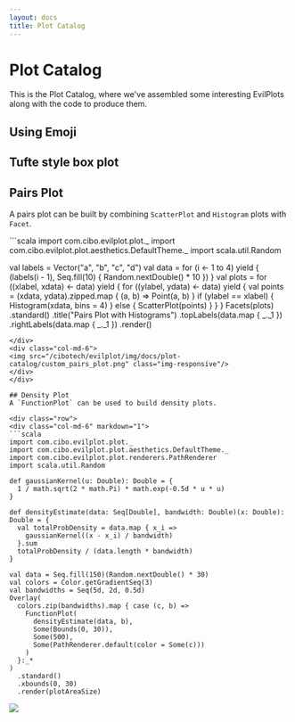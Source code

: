 ```yaml
---
layout: docs
title: Plot Catalog
---
```

# Plot Catalog

This is the Plot Catalog, where we've assembled some interesting EvilPlots along with the code to produce them.

## Using Emoji

## Tufte style box plot
<!-- Inspired by Edward Tufte's _The Visual Display of Quantitative Information_. We define a custom `BoxRenderer`:
```scala
def tufteLikeBoxRenderer(implicit theme: Theme) = new BoxRenderer {
	def render(plot: Plot, extent: Extent, summary: BoxPlotSummaryStatistics): Drawable = {
		import summary._
		val scale = extent.height / (upperWhisker - lowerWhisker)
		// heights
		val topWhisker = upperWhisker - upperQuantile
		val bottomWhisker = lowerQuantile - lowerWhisker
		val upperToMiddle = upperQuantile - middleQuantile
		val middleToLower = middleQuantile - lowerQuantile
		val strokeWidth = theme.elements.strokeWidth

		Align.center(
		  Line(scale * topWhisker, strokeWidth).rotated(90),
		  Disc.centered(theme.elements.pointSize)
		  	.padTop(scale * upperToMiddle)
		  	.padBottom(scale * middleToLower),
		  Line(scale * bottomWhisker, strokeWidth).rotated(90)
		).reduce(_ above _)
		 .colored(theme.colors.path)
	}
}
```

Then call `BoxPlot`: 
<div class="row">
<div class="col-md-6" markdown="1">
```scala
import com.cibo.evilplot.plot._
import com.cibo.evilplot.plot.aesthetics.DefaultTheme._

val data: Seq[Seq[Double]] = // 
BoxPlot(data, boxRenderer = Some(tufteLikeBoxRenderer))
	.frame()
```
</div>
<div class="col-md-6">
<img src="/cibotech/evilplot/img/docs/plot-catalog/tufte_box_plot.png" class="img-responsive"/>
</div>
</div>
 -->
## Pairs Plot
A pairs plot can be built by combining `ScatterPlot` and `Histogram` plots with `Facet`.

<div class="row">
<div class="col-md-6" markdown="1">
```scala
import com.cibo.evilplot.plot._
import com.cibo.evilplot.plot.aesthetics.DefaultTheme._
import scala.util.Random

val labels = Vector("a", "b", "c", "d")
val data = for (i <- 1 to 4) yield {
  (labels(i - 1), Seq.fill(10) { Random.nextDouble() * 10 })
}
val plots = for ((xlabel, xdata) <- data) yield {
  for ((ylabel, ydata) <- data) yield {
    val points = (xdata, ydata).zipped.map { (a, b) => Point(a, b) }
    if (ylabel == xlabel) {
      Histogram(xdata, bins = 4)
    } else {
      ScatterPlot(points)
    }
  }
}
Facets(plots)
  .standard()
  .title("Pairs Plot with Histograms")
  .topLabels(data.map { _._1 })
  .rightLabels(data.map { _._1 })
  .render()
```
</div>
<div class="col-md-6">
<img src="/cibotech/evilplot/img/docs/plot-catalog/custom_pairs_plot.png" class="img-responsive"/>
</div>
</div>

## Density Plot
A `FunctionPlot` can be used to build density plots.

<div class="row">
<div class="col-md-6" markdown="1">
```scala
import com.cibo.evilplot.plot._
import com.cibo.evilplot.plot.aesthetics.DefaultTheme._
import com.cibo.evilplot.plot.renderers.PathRenderer
import scala.util.Random

def gaussianKernel(u: Double): Double = {
  1 / math.sqrt(2 * math.Pi) * math.exp(-0.5d * u * u)
}

def densityEstimate(data: Seq[Double], bandwidth: Double)(x: Double): Double = {
  val totalProbDensity = data.map { x_i =>
    gaussianKernel((x - x_i) / bandwidth)
  }.sum
  totalProbDensity / (data.length * bandwidth)
}

val data = Seq.fill(150)(Random.nextDouble() * 30)
val colors = Color.getGradientSeq(3)
val bandwidths = Seq(5d, 2d, 0.5d)
Overlay(
  colors.zip(bandwidths).map { case (c, b) =>
    FunctionPlot(
      densityEstimate(data, b),
      Some(Bounds(0, 30)),
      Some(500),
      Some(PathRenderer.default(color = Some(c)))
    )
  }:_*
)
  .standard()
  .xbounds(0, 30)
  .render(plotAreaSize)
```
</div>
<div class="col-md-6">
<img src="/cibotech/evilplot/img/docs/plot-catalog/density_plot.png" class="img-responsive"/>
</div>
</div>
